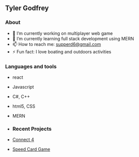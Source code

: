## Tyler Godfrey
### About
- 🔭 I’m currently working on multiplayer web game
- 🌱 I’m currently learning full stack development using MERN
- 📫 How to reach me: supperd6@gmail.com
- ⚡ Fun fact: I love boating and outdoors activities

### Languages and tools
- react
- Javascript 
- C#, C++
- html5, CSS
- MERN

- ### Recent Projects
- [Connect 4](https://github.com/TylerGodfrey106e/Connect4)
- [Speed Card Game](https://github.com/TylerGodfrey106e/Redacted-Speed-Game)
